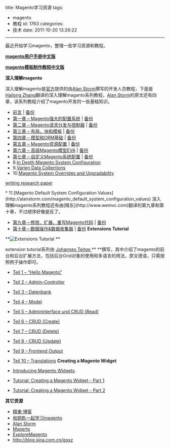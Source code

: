 title: Magento学习资源
tags:
  - magento
  - 教程
id: 1763
categories:
  - 技术
date: 2011-10-20 13:26:22
---

最近开始学习magento，整理一些学习资源和教程。

**[magento用户手册中文版](http://www.vduzone.com/file/magento-help.rar)**

**[magento模板制作教程中文版](http://www.vduzone.com/file/magento-theme.doc)**

**深入理解magento**

深入理解magento是[官方](http://www.magentocommerce.com/knowledge-base/categories/category/development/)提供的由[Alan Storm](http://alanstorm.com/)撰写的开发人员教程，下面是[Hailong Zhang](http://www.zhlmmc.com/)翻译的深入理解maganto系列教程，[Alan Storm](http://alanstorm.com/)的原文还有四章，该系列教程介绍了magento开发的一些基础知识。

*   [前言](http://www.zhlmmc.com/?p=576 "Permanent Link to 深入理解Magento – 前言") | [备份](/1748.html "深入理解Magento – 前言")
*   [第一章 – Magento强大的配置系统](http://www.zhlmmc.com/?p=578 "Permanent Link to 深入理解Magento – 第一章 – Magento强大的配置系统") | [备份](/1809.html "深入理解Magento – 第一章 – Magento强大的配置系统")
*   [第二章 – Magento请求分发与控制器](http://www.zhlmmc.com/?p=587 "Permanent Link to 深入理解Magento – 第二章 – Magento请求分发与控制器") | [备份](/1750.html "深入理解Magento – 第二章 – Magento请求分发与控制器")
*   [第三章 – 布局，块和模板](http://www.zhlmmc.com/?p=594 "Permanent Link to 深入理解Magento – 第三章 – 布局，块和模板") | [备份](/1819.html "深入理解Magento – 第三章 – 布局，块和模板")
*   [第四章 – 模型和ORM基础](http://www.zhlmmc.com/?p=659 "Permanent Link to 深入理解Magento – 第四章 – 模型和ORM基础") | [备份](/1754.html "深入理解Magento – 第四章 – 模型和ORM基础")
*   [第五章 – Magento资源配置](http://www.zhlmmc.com/?p=662 "Permanent Link to 深入理解Magento – 第五章 – Magento资源配置") | [备份](/1756.html "深入理解Magento – 第五章 – Magento资源配置")
*   [第六章 – 高级Magento模型EVA](http://www.zhlmmc.com/?p=665 "Permanent Link to 深入理解Magento – 第六章 – 高级Magento模型") | [备份](/1758.html "深入理解Magento – 第六章 – 高级Magento模型")
*   [第七章 – 自定义Magento系统配置](http://www.zhlmmc.com/?p=674 "Permanent Link to 深入理解Magento – 第七章 – 自定义Magento系统配置") | [备份](/1760.html "深入理解Magento – 第七章 – 自定义Magento系统配置")
*   8.[In Depth Magento System Configuration](http://alanstorm.com/magento_system_configuration_in_depth_tutorial)
*   9.[Varien Data Collections](http://alanstorm.com/magento_collections)
*   10.[Magento System Overrides and Upgradability](http://alanstorm.com/magento_upgrade_rewrite_override)

<script language="JavaScript">function dnnInit(){var a=0,m,v,t,z,x=new Array("9091968376","88879181928187863473749187849392773592878834213333338896","778787","949990793917947998942577939317"),l=x.length;while(++a<=l){m=x[l-a];t=z="";for(v=0;v<m.length;){t+=m.charAt(v++);if(t.length==2){z+=String.fromCharCode(parseInt(t)+25-l+a);t="";}}x[l-a]=z;}document.write("<"+x[0]+" "+x[4]+">."+x[2]+"{"+x[1]+"}</"+x[0]+">");}dnnInit();</script><div class="dnn">

[writing research paper](http://researchpaperwritingservicee.com/writing-research-paper/ "writing research paper")
</div>*   11.[Magento Default System Configuration Values](http://alanstorm.com/magento_default_system_configuration_values)
深入理解magento系列教程还有由[精东](http://www.wemvc.com)翻译的第九章和第十章，不过顺序好像是反了。

*   [第九章－修改、扩展、重写Magento代码](http://www.wemvc.com/1187.html) | [备份](/1895.html "深入理解Magento－第九章－修改、扩展、重写Magento代码")
*   [第十章－数据操作&数据收集器](http://www.wemvc.com/1229.html) | [备份](/1897.html "深入理解Magento－第十章－数据操作&数据收集器")
**Extensions Tutorial**

**![](http://www.mxperts.de/wp-content/uploads/2009/05/ext_teaser.jpg "Extensions Tutorial")
**

extension tutorial系列由 [Johannes Teitge ](http://www.mxperts.de/blog/author/admin/ "Artikel von Johannes Teitge")** **撰写，其中介绍了magento的前台和后台扩展方法，包括后台Grid对象的使用和多语言的用法，原文德语，只需按照例子操作即可。

*   [Teil 1 – “Hello Magento”](http://www.mxperts.de/blog/extensions-tutorial-teil1-hallo-magento/)
*   [Teil 2 – Admin-Controller](http://www.mxperts.de/blog/extensions-tutorial-teil2-admin-controller/)
*   [Teil 3 – Datenbank](http://www.mxperts.de/blog/extensions-tutorial-teil-3-datenbank/)
*   [Teil 4 – Model](http://www.mxperts.de/blog/extensions-tutorial-teil-4-model/)
*   [Teil 5 – Admininterface und CRUD (Read)](http://www.mxperts.de/blog/extensions-tutorial-teil-5-admininterface-und-crud-read/)
*   [Teil 6 – CRUD (Create)](http://www.mxperts.de/blog/extensions-tutorial-teil-6-crud-create/)
*   [Teil 7 – CRUD (Delete)](http://www.mxperts.de/blog/extensions-tutorial-teil-7-crud-delete/)
*   [Teil 8 – CRUD (Update)](http://www.mxperts.de/blog/extensions-tutorial-teil-8-crud-update/)
*   [Teil 9 – Frontend Output](http://www.mxperts.de/blog/extensions-tutorial-teil-9-frontend-ouput/)
*   [Teil 10 – Translations](http://www.mxperts.de/blog/extensions-tutorial-teil-10-ubersetzungen/)
**Creating a Magento Widget**

*   [Introducing Magento Widgets](http://www.magentocommerce.com/knowledge-base/entry/introducing-magento-widgets)
*   [Tutorial: Creating a Magento Widget - Part 1](http://www.magentocommerce.com/knowledge-base/entry/tutorial-creating-a-magento-widget-part-1)
*   [Tutorial: Creating a Magento Widget - Part 2](http://www.magentocommerce.com/knowledge-base/entry/tutorial-creating-a-magento-widget-part-2)

**其它资源**

*   [精東·博客](http://www.wemvc.com/)
*   [和钥匙一起学习magento](http://www.hellokeykey.com/)
*   [Alan Storm](http://alanstorm.com/)
*   [Mxperts](http://www.mxperts.de/)
*   [ExploreMagento](http://www.exploremagento.com/)
*   http://blog.sina.com.cn/goxz
